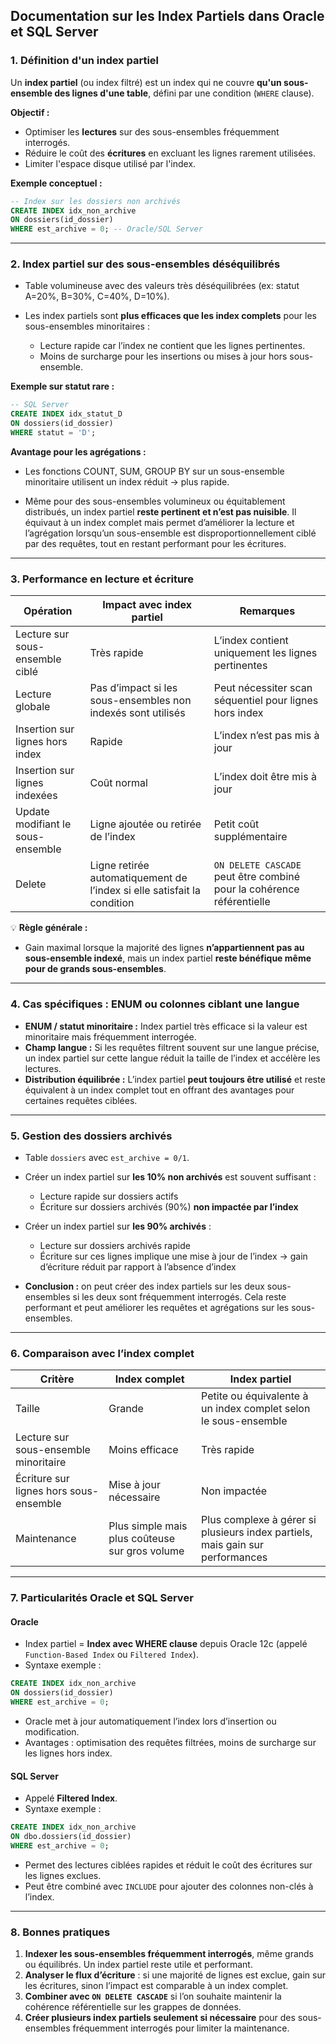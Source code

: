 ## Documentation sur les Index Partiels dans Oracle et SQL Server

### 1. Définition d'un index partiel

Un **index partiel** (ou index filtré) est un index qui ne couvre **qu'un sous-ensemble des lignes d'une table**, défini par une condition (`WHERE` clause).

**Objectif :**

- Optimiser les **lectures** sur des sous-ensembles fréquemment interrogés.
- Réduire le coût des **écritures** en excluant les lignes rarement utilisées.
- Limiter l'espace disque utilisé par l'index.

**Exemple conceptuel :**

```sql
-- Index sur les dossiers non archivés
CREATE INDEX idx_non_archive
ON dossiers(id_dossier)
WHERE est_archive = 0; -- Oracle/SQL Server
```

---

### 2. Index partiel sur des sous-ensembles déséquilibrés

- Table volumineuse avec des valeurs très déséquilibrées (ex: statut A=20%, B=30%, C=40%, D=10%).
- Les index partiels sont **plus efficaces que les index complets** pour les sous-ensembles minoritaires :

  - Lecture rapide car l’index ne contient que les lignes pertinentes.
  - Moins de surcharge pour les insertions ou mises à jour hors sous-ensemble.

**Exemple sur statut rare :**

```sql
-- SQL Server
CREATE INDEX idx_statut_D
ON dossiers(id_dossier)
WHERE statut = 'D';
```

**Avantage pour les agrégations :**

- Les fonctions COUNT, SUM, GROUP BY sur un sous-ensemble minoritaire utilisent un index réduit → plus rapide.

- Même pour des sous-ensembles volumineux ou équitablement distribués, un index partiel **reste pertinent et n’est pas nuisible**. Il équivaut à un index complet mais permet d’améliorer la lecture et l’agrégation lorsqu’un sous-ensemble est disproportionnellement ciblé par des requêtes, tout en restant performant pour les écritures.

---

### 3. Performance en lecture et écriture

| Opération                         | Impact avec index partiel                                               | Remarques                                                             |
| --------------------------------- | ----------------------------------------------------------------------- | --------------------------------------------------------------------- |
| Lecture sur sous-ensemble ciblé   | Très rapide                                                             | L’index contient uniquement les lignes pertinentes                    |
| Lecture globale                   | Pas d’impact si les sous-ensembles non indexés sont utilisés            | Peut nécessiter scan séquentiel pour lignes hors index                |
| Insertion sur lignes hors index   | Rapide                                                                  | L’index n’est pas mis à jour                                          |
| Insertion sur lignes indexées     | Coût normal                                                             | L’index doit être mis à jour                                          |
| Update modifiant le sous-ensemble | Ligne ajoutée ou retirée de l’index                                     | Petit coût supplémentaire                                             |
| Delete                            | Ligne retirée automatiquement de l’index si elle satisfait la condition | `ON DELETE CASCADE` peut être combiné pour la cohérence référentielle |

💡 **Règle générale :**

- Gain maximal lorsque la majorité des lignes **n’appartiennent pas au sous-ensemble indexé**, mais un index partiel **reste bénéfique même pour de grands sous-ensembles**.

---

### 4. Cas spécifiques : ENUM ou colonnes ciblant une langue

- **ENUM / statut minoritaire :** Index partiel très efficace si la valeur est minoritaire mais fréquemment interrogée.
- **Champ langue :** Si les requêtes filtrent souvent sur une langue précise, un index partiel sur cette langue réduit la taille de l’index et accélère les lectures.
- **Distribution équilibrée :** L’index partiel **peut toujours être utilisé** et reste équivalent à un index complet tout en offrant des avantages pour certaines requêtes ciblées.

---

### 5. Gestion des dossiers archivés

- Table `dossiers` avec `est_archive = 0/1`.
- Créer un index partiel sur **les 10% non archivés** est souvent suffisant :

  - Lecture rapide sur dossiers actifs
  - Écriture sur dossiers archivés (90%) **non impactée par l’index**

- Créer un index partiel sur **les 90% archivés** :

  - Lecture sur dossiers archivés rapide
  - Écriture sur ces lignes implique une mise à jour de l’index → gain d’écriture réduit par rapport à l’absence d’index

- **Conclusion :** on peut créer des index partiels sur les deux sous-ensembles si les deux sont fréquemment interrogés. Cela reste performant et peut améliorer les requêtes et agrégations sur les sous-ensembles.

---

### 6. Comparaison avec l’index complet

| Critère                                | Index complet                                  | Index partiel                                                                 |
| -------------------------------------- | ---------------------------------------------- | ----------------------------------------------------------------------------- |
| Taille                                 | Grande                                         | Petite ou équivalente à un index complet selon le sous-ensemble               |
| Lecture sur sous-ensemble minoritaire  | Moins efficace                                 | Très rapide                                                                   |
| Écriture sur lignes hors sous-ensemble | Mise à jour nécessaire                         | Non impactée                                                                  |
| Maintenance                            | Plus simple mais plus coûteuse sur gros volume | Plus complexe à gérer si plusieurs index partiels, mais gain sur performances |

---

### 7. Particularités Oracle et SQL Server

#### Oracle

- Index partiel = **Index avec WHERE clause** depuis Oracle 12c (appelé `Function-Based Index` ou `Filtered Index`).
- Syntaxe exemple :

```sql
CREATE INDEX idx_non_archive
ON dossiers(id_dossier)
WHERE est_archive = 0;
```

- Oracle met à jour automatiquement l’index lors d’insertion ou modification.
- Avantages : optimisation des requêtes filtrées, moins de surcharge sur les lignes hors index.

#### SQL Server

- Appelé **Filtered Index**.
- Syntaxe exemple :

```sql
CREATE INDEX idx_non_archive
ON dbo.dossiers(id_dossier)
WHERE est_archive = 0;
```

- Permet des lectures ciblées rapides et réduit le coût des écritures sur les lignes exclues.
- Peut être combiné avec `INCLUDE` pour ajouter des colonnes non-clés à l’index.

---

### 8. Bonnes pratiques

1. **Indexer les sous-ensembles fréquemment interrogés**, même grands ou équilibrés. Un index partiel reste utile et performant.
2. **Analyser le flux d’écriture** : si une majorité de lignes est exclue, gain sur les écritures, sinon l’impact est comparable à un index complet.
3. **Combiner avec `ON DELETE CASCADE`** si l’on souhaite maintenir la cohérence référentielle sur les grappes de données.
4. **Créer plusieurs index partiels seulement si nécessaire** pour des sous-ensembles fréquemment interrogés pour limiter la maintenance.

